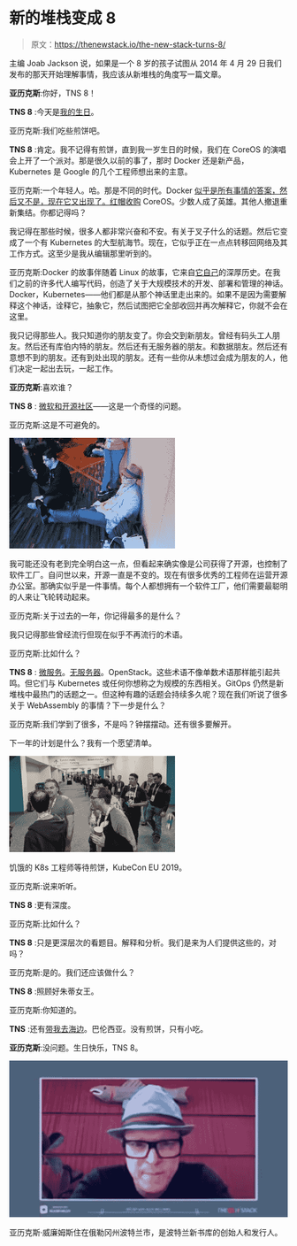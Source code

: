 # 新的堆栈变成 8

> 原文：<https://thenewstack.io/the-new-stack-turns-8/>

主编 Joab Jackson 说，如果是一个 8 岁的孩子试图从 2014 年 4 月 29 日我们发布的那天开始理解事情，我应该从新堆栈的角度写一篇文章。

**亚历克斯**:你好，TNS 8！

**TNS 8** :今天是[我的生日](https://thenewstack.io/welcome-to-the-new-stack/)。

亚历克斯:我们吃些煎饼吧。

**TNS 8** :肯定。我不记得有煎饼，直到我一岁生日的时候，我们在 CoreOS 的演唱会上开了一个派对。那是很久以前的事了，那时 Docker 还是新产品，Kubernetes 是 Google 的几个工程师想出来的主意。

亚历克斯:一个年轻人。哈。那是不同的时代。Docker [似乎是所有事情的答案，然后又不是，现在它又出现了。红帽](https://thenewstack.io/docker-is-a-symbol-of-the-new-stack/)[收购](https://thenewstack.io/docker-acquiring-coreos-red-hat-aims-kubernetes-company/) CoreOS。少数人成了英雄。其他人撤退重新集结。你都记得吗？

我记得在那些时候，很多人都非常兴奋和不安。有关于叉子什么的话题。然后它变成了一个有 Kubernetes 的大型航海节。现在，它似乎正在一点点转移回网络及其工作方式。这至少是我从编辑那里听到的。

亚历克斯:Docker 的故事伴随着 Linux 的故事，它来自[它自己](https://thenewstack.io/linus-torvalds-remembers-the-days-before-open-source/)的深厚历史。在我们之前的许多代人编写代码，创造了关于大规模技术的开发、部署和管理的神话。Docker，Kubernetes——他们都是从那个神话里走出来的。如果不是因为需要解释这个神话，诠释它，抽象它，然后试图把它全部收回并再次解释它，你就不会在这里。

我只记得那些人。我只知道你的朋友变了。你会交到新朋友。曾经有码头工人朋友。然后还有库伯内特的朋友。然后还有无服务器的朋友。和数据朋友。然后还有意想不到的朋友。还有到处出现的朋友。还有一些你从未想过会成为朋友的人，他们决定一起出去玩，一起工作。

**亚历克斯**:喜欢谁？

**TNS 8** : [微软和开源社区](https://thenewstack.io/microsoft-finally-came-around-open-source/)——这是一个奇怪的问题。

亚历克斯:这是不可避免的。

![](img/a4902ad1ae8820f4d23941c0ecf6714a.png)

我可能还没有老到完全明白这一点，但看起来确实像是公司获得了开源，也控制了软件工厂。自问世以来，开源一直是不变的。现在有很多优秀的工程师在运营开源办公室。那确实似乎是一件事情。每个人都想拥有一个软件工厂，他们需要最聪明的人来让飞轮转动起来。

亚历克斯:关于过去的一年，你记得最多的是什么？

我只记得那些曾经流行但现在似乎不再流行的术语。

亚历克斯:比如什么？

**TNS 8** : [微服务](https://thenewstack.io/category/microservices/)。[无服务器](https://thenewstack.io/category/serverless/)。OpenStack。这些术语不像单数术语那样能引起共鸣。但它们与 Kubernetes 或任何你想称之为规模的东西相关。GitOps 仍然是新堆栈中最热门的话题之一。但这种有趣的话题会持续多久呢？现在我们听说了很多关于 WebAssembly 的事情？下一步是什么？

亚历克斯:我们学到了很多，不是吗？钟摆摆动。还有很多要解开。

下一年的计划是什么？我有一个愿望清单。

![Waiting for the pancakes, KubeCon EU 2019.](img/348f0faed0abd08793b80826edae8951.png)

饥饿的 K8s 工程师等待煎饼，KubeCon EU 2019。

亚历克斯:说来听听。

**TNS 8** :更有深度。

亚历克斯:比如什么？

**TNS 8** :只是更深层次的看题目。解释和分析。我们是来为人们提供这些的，对吗？

亚历克斯:是的。我们还应该做什么？

**TNS 8** :照顾好朱蒂女王。

亚历克斯:你知道的。

**TNS** :还有[带我去海边](https://thenewstack.io/kubecon-cloudnativecon-2022-europe-in-valencia-bring-a-mask/)。巴伦西亚。没有煎饼，只有小吃。

**亚历克斯**:没问题。生日快乐，TNS 8。

![Alex Williams: Founder and Publisher of The New Stack.](img/56f3183aefe441a52bb42292b1aa6029.png)

亚历克斯·威廉姆斯住在俄勒冈州波特兰市，是波特兰新书库的创始人和发行人。

<svg xmlns:xlink="http://www.w3.org/1999/xlink" viewBox="0 0 68 31" version="1.1"><title>Group</title> <desc>Created with Sketch.</desc></svg>